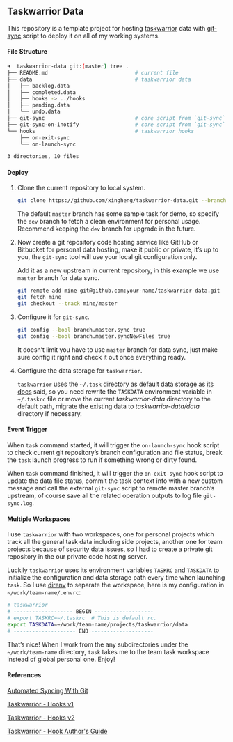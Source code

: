 ## Taskwarrior Data

This repository is a template project for hosting [taskwarrior](https://taskwarrior.org/) data with [git-sync](https://github.com/simonthum/git-sync) script to deploy it on all of my working systems.




#### File Structure

```bash
➜  taskwarrior-data git:(master) tree .
├── README.md                            # current file
├── data                                 # taskwarrior data
│   ├── backlog.data
│   ├── completed.data
│   ├── hooks -> ../hooks
│   ├── pending.data
│   └── undo.data
├── git-sync                             # core script from `git-sync`
├── git-sync-on-inotify                  # core script from `git-sync`
└── hooks                                # taskwarrior hooks
    ├── on-exit-sync
    └── on-launch-sync

3 directories, 10 files
```



#### Deploy

1. Clone the current repository to local system.

   ```bash
   git clone https://github.com/xingheng/taskwarrior-data.git --branch dev
   ```

   The default `master` branch has some sample task for demo, so specify the `dev` branch to fetch a clean environment for personal usage. Recommend keeping the `dev` branch for upgrade in the future.

2. Now create a git repository code hosting service like GitHub or Bitbucket for personal data hosting, make it public or private, it’s up to you, the `git-sync` tool will use your local git configuration only.

    Add it as a new upstream in current repository, in this example we use `master` branch for data sync.

    ```bash
    git remote add mine git@github.com:your-name/taskwarrior-data.git
    git fetch mine
    git checkout --track mine/master
    ```

3. Configure it for `git-sync`.

    ```bash
    git config --bool branch.master.sync true
    git config --bool branch.master.syncNewFiles true
    ```

    It doesn’t limit you have to use `master` branch for data sync, just make sure config it right and check it out once everything ready.

4. Configure the data storage for `taskwarrior`.

    `taskwarrior` uses the `~/.task` directory as default data storage as [its docs](https://taskwarrior.org/docs/introduction.html) said, so you need rewrite the `TASKDATA` environment variable in `~/.taskrc` file or move the current *taskwarrior-data* directory to the default path, migrate the existing data to *taskwarrior-data/data* directory if necessary.



#### Event Trigger

When `task` command started, it will trigger the `on-launch-sync` hook script to check current git repository’s branch configuration and file status, break the `task` launch progress to run if something wrong or dirty found.

When `task` command finished, it will trigger the `on-exit-sync` hook script to update the data file status, commit the task context info with a new custom message and call the external `git-sync` script to remote master branch’s upstream, of course save all the related operation outputs to log file `git-sync.log`.



#### Multiple Workspaces

I use `taskwarrior` with two workspaces, one for personal projects which track all the general task data including side projects, another one for team projects because of security data issues, so I had to create a private git repository in the our private code hosting server.

Luckily `taskwarrior` uses its environment variables `TASKRC` and `TASKDATA` to initialize the configuration and data storage path every time when launching `task`. So I use [direnv](https://direnv.net/) to separate the workspace, here is my configuration in `~/work/team-name/.envrc`:

```bash
# taskwarrior
# ------------------- BEGIN -------------------
# export TASKRC=~/.taskrc  # This is default rc.
export TASKDATA=~/work/team-name/projects/taskwarrior/data
# -------------------- END --------------------
```

That’s nice! When I work from the any subdirectories under the `~/work/team-name` directory, `task` takes me to the team task workspace instead of global personal one. Enjoy!



#### References

[Automated Syncing With Git](https://worthe-it.co.za/blog/2016-08-13-automated-syncing-with-git.html)

[Taskwarrior - Hooks v1](https://taskwarrior.org/docs/hooks.html)

[Taskwarrior - Hooks v2](https://taskwarrior.org/docs/hooks2.html)

[Taskwarrior - Hook Author's Guide](https://taskwarrior.org/docs/hooks_guide.html)

